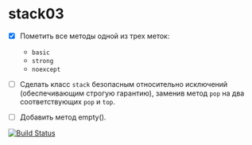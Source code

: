 # stack03

- [x] Пометить все методы одной из трех меток:
  - `basic`
  - `strong`
  - `noexcept`
  
- [ ] Сделать класс `stack` безопасным относительно исключений (обеспечивающим строгую гарантию), заменив метод `pop` на два соответствующих `pop` и `top`.

- [ ] Добавить метод empty().




[![Build Status](https://travis-ci.org/yanaxgrishkova/stack02.svg?branch=master)](https://travis-ci.org/yanaxgrishkova/stack02)
